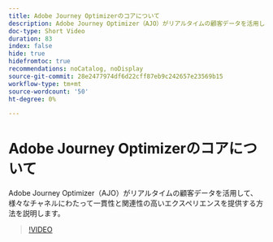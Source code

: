 ```yaml
---
title: Adobe Journey Optimizerのコアについて
description: Adobe Journey Optimizer（AJO）がリアルタイムの顧客データを活用して、様々なチャネルにわたって一貫性と関連性の高いエクスペリエンスを提供する方法を説明します。
doc-type: Short Video
duration: 83
index: false
hide: true
hidefromtoc: true
recommendations: noCatalog, noDisplay
source-git-commit: 28e2477974df6d22cff87eb9c242657e23569b15
workflow-type: tm+mt
source-wordcount: '50'
ht-degree: 0%

---
```



# Adobe Journey Optimizerのコアについて

Adobe Journey Optimizer（AJO）がリアルタイムの顧客データを活用して、様々なチャネルにわたって一貫性と関連性の高いエクスペリエンスを提供する方法を説明します。

<!-- 62_S522_3442522_82_understanding-the-core-of-adobe-journey-optimizer -->
>[!VIDEO](https://video.tv.adobe.com/v/3460487/?learn=on&enablevpops=true&captions=jpn)
